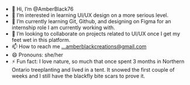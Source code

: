 - 👋 Hi, I’m @AmberBlack76
- 👀 I’m interested in learning UI/UX design on a more serious level.
- 🌱 I’m currently learning Git, Github, and designing on Figma for an internship role I am currently working with. 
- 💞️ I’m looking to collaborate on projects related to UI/UX once I get my feet wet in this platform. 
- 📫 How to reach me ...amberblackcreations@gmail.com
- 😄 Pronouns: she/her
- ⚡ Fun fact: I love nature, so much that once spent 3 months in Northern Ontario treeplanting and lived in a tent. It snowed the first couple of weeks and I still have the blackfly bite scars to prove it.

<!---
AmberBlack76/AmberBlack76 is a ✨ special ✨ repository because its `README.md` (this file) appears on your GitHub profile.
You can click the Preview link to take a look at your changes.
--->
